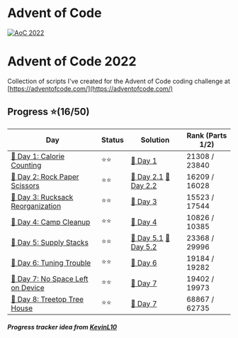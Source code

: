 # Advent of Code
[![AoC 2022](https://img.shields.io/badge/2022-★_16-44cc11)](https://adventofcode.com/2022)

# Advent of Code 2022
Collection of scripts I've created for the Advent of Code coding challenge at
[https://adventofcode.com/](https://adventofcode.com/)

## Progress ⭐(16/50)
| Day                                    | Status   | Solution                           | Rank (Parts 1/2)       |
| -----------                           | ---------| --------                            | ---------   |
| [🎄 Day 1: Calorie Counting](/2022/Day1)        | ⭐⭐    | [🎯 Day 1](/2022/Day1/1.py)       | 21308 / 23840  |
| [🎄 Day 2: Rock Paper Scissors](/2022/Day2)        | ⭐⭐    | [🎯 Day 2.1](/2022/Day2/1.py) [🎯 Day 2.2](/2022/Day2/2.py)       | 16209 / 16028  |
| [🎄 Day 3: Rucksack Reorganization](/2022/Day3)        | ⭐⭐    | [🎯 Day 3](/2022/Day3/1.py)        | 15523 / 17544  |
| [🎄 Day 4: Camp Cleanup](/2022/Day4)        | ⭐⭐    | [🎯 Day 4](/2022/Day4/1.py)        | 10826 / 10385  |
| [🎄 Day 5: Supply Stacks](/2022/Day5)        | ⭐⭐    | [🎯 Day 5.1](/2022/Day5/1.py) [🎯 Day 5.2](/2022/Day2/1.2.py)       | 23368 / 29996  |
| [🎄 Day 6: Tuning Trouble](/2022/Day6)        | ⭐⭐    | [🎯 Day 6](/2022/Day6/1.py)        | 19184 / 19282  |
| [🎄 Day 7: No Space Left on Device](/2022/Day7)        | ⭐⭐    | [🎯 Day 7](/2022/Day7/1.py)        | 19402 / 19973  |
| [🎄 Day 8: Treetop Tree House](/2022/Day8)        | ⭐⭐    | [🎯 Day 7](/2022/Day8/1.py)        | 68867 / 62735  |


##### Progress tracker idea from [KevinL10](https://github.com/KevinL10/advent-of-code)